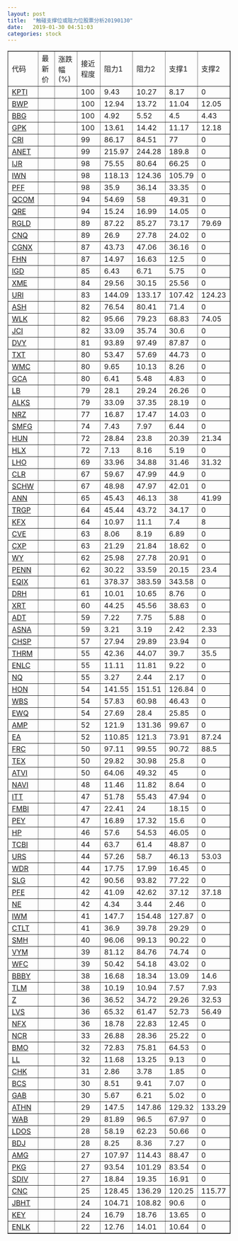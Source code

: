 ```yaml
---
layout: post
title:  "触碰支撑位或阻力位股票分析20190130"
date:   2019-01-30 04:51:03
categories: stock
---
```

<script type="text/javascript">
var stockList = []
stockList.push('gb_kpti');
stockList.push('gb_bwp');
stockList.push('gb_bbg');
stockList.push('gb_gpk');
stockList.push('gb_cri');
stockList.push('gb_anet');
stockList.push('gb_ijr');
stockList.push('gb_iwn');
stockList.push('gb_pff');
stockList.push('gb_qcom');
stockList.push('gb_qre');
stockList.push('gb_rgld');
stockList.push('gb_cnq');
stockList.push('gb_cgnx');
stockList.push('gb_fhn');
stockList.push('gb_igd');
stockList.push('gb_xme');
stockList.push('gb_uri');
stockList.push('gb_ash');
stockList.push('gb_wlk');
stockList.push('gb_jci');
stockList.push('gb_dvy');
stockList.push('gb_txt');
stockList.push('gb_wmc');
stockList.push('gb_gca');
stockList.push('gb_lb');
stockList.push('gb_alks');
stockList.push('gb_nrz');
stockList.push('gb_smfg');
stockList.push('gb_hun');
stockList.push('gb_hlx');
stockList.push('gb_lho');
stockList.push('gb_clr');
stockList.push('gb_schw');
stockList.push('gb_ann');
stockList.push('gb_trgp');
stockList.push('gb_kfx');
stockList.push('gb_cve');
stockList.push('gb_cxp');
stockList.push('gb_wy');
stockList.push('gb_penn');
stockList.push('gb_eqix');
stockList.push('gb_drh');
stockList.push('gb_xrt');
stockList.push('gb_adt');
stockList.push('gb_asna');
stockList.push('gb_chsp');
stockList.push('gb_thrm');
stockList.push('gb_enlc');
stockList.push('gb_nq');
stockList.push('gb_hon');
stockList.push('gb_wbs');
stockList.push('gb_ewq');
stockList.push('gb_amp');
stockList.push('gb_ea');
stockList.push('gb_frc');
stockList.push('gb_tex');
stockList.push('gb_atvi');
stockList.push('gb_navi');
stockList.push('gb_itt');
stockList.push('gb_fmbi');
stockList.push('gb_pey');
stockList.push('gb_hp');
stockList.push('gb_tcbi');
stockList.push('gb_urs');
stockList.push('gb_wdr');
stockList.push('gb_slg');
stockList.push('gb_pfe');
stockList.push('gb_ne');
stockList.push('gb_iwm');
stockList.push('gb_ctlt');
stockList.push('gb_smh');
stockList.push('gb_vym');
stockList.push('gb_wfc');
stockList.push('gb_bbby');
stockList.push('gb_tlm');
stockList.push('gb_z');
stockList.push('gb_lvs');
stockList.push('gb_nfx');
stockList.push('gb_ncr');
stockList.push('gb_bmo');
stockList.push('gb_ll');
stockList.push('gb_chk');
stockList.push('gb_bcs');
stockList.push('gb_gab');
stockList.push('gb_athn');
stockList.push('gb_wab');
stockList.push('gb_ldos');
stockList.push('gb_bdj');
stockList.push('gb_amg');
stockList.push('gb_pkg');
stockList.push('gb_sdiv');
stockList.push('gb_cnc');
stockList.push('gb_jbht');
stockList.push('gb_key');
stockList.push('gb_enlk');
</script>
<table border="1">
 <tr>
 <td>代码</td>
 <td>最新价</td>
 <td>涨跌幅(%)</td>
 <td>接近程度</td>
 <td>阻力1</td>
 <td>阻力2</td>
 <td>支撑1</td>
 <td>支撑2</td>
</tr>
  <tr id="kpti" class="green">
  <td><a href="http://stock.finance.sina.com.cn/usstock/quotes/KPTI.html" target="_blank">KPTI</a></td><td></td><td></td><td>100</td><td>9.43</td><td>10.27</td><td>8.17</td><td>0</td></tr>
  <tr id="bwp" class="green">
  <td><a href="http://stock.finance.sina.com.cn/usstock/quotes/BWP.html" target="_blank">BWP</a></td><td></td><td></td><td>100</td><td>12.94</td><td>13.72</td><td>11.04</td><td>12.05</td></tr>
  <tr id="bbg" class="red">
  <td><a href="http://stock.finance.sina.com.cn/usstock/quotes/BBG.html" target="_blank">BBG</a></td><td></td><td></td><td>100</td><td>4.92</td><td>5.52</td><td>4.5</td><td>4.43</td></tr>
  <tr id="gpk" class="green">
  <td><a href="http://stock.finance.sina.com.cn/usstock/quotes/GPK.html" target="_blank">GPK</a></td><td></td><td></td><td>100</td><td>13.61</td><td>14.42</td><td>11.17</td><td>12.18</td></tr>
  <tr id="cri" class="red">
  <td><a href="http://stock.finance.sina.com.cn/usstock/quotes/CRI.html" target="_blank">CRI</a></td><td></td><td></td><td>99</td><td>86.17</td><td>84.51</td><td>77</td><td>0</td></tr>
  <tr id="anet" class="red">
  <td><a href="http://stock.finance.sina.com.cn/usstock/quotes/ANET.html" target="_blank">ANET</a></td><td></td><td></td><td>99</td><td>215.97</td><td>244.28</td><td>189.8</td><td>0</td></tr>
  <tr id="ijr" class="red">
  <td><a href="http://stock.finance.sina.com.cn/usstock/quotes/IJR.html" target="_blank">IJR</a></td><td></td><td></td><td>98</td><td>75.55</td><td>80.64</td><td>66.25</td><td>0</td></tr>
  <tr id="iwn" class="red">
  <td><a href="http://stock.finance.sina.com.cn/usstock/quotes/IWN.html" target="_blank">IWN</a></td><td></td><td></td><td>98</td><td>118.13</td><td>124.36</td><td>105.79</td><td>0</td></tr>
  <tr id="pff" class="red">
  <td><a href="http://stock.finance.sina.com.cn/usstock/quotes/PFF.html" target="_blank">PFF</a></td><td></td><td></td><td>98</td><td>35.9</td><td>36.14</td><td>33.35</td><td>0</td></tr>
  <tr id="qcom" class="green">
  <td><a href="http://stock.finance.sina.com.cn/usstock/quotes/QCOM.html" target="_blank">QCOM</a></td><td></td><td></td><td>94</td><td>54.69</td><td>58</td><td>49.31</td><td>0</td></tr>
  <tr id="qre" class="red">
  <td><a href="http://stock.finance.sina.com.cn/usstock/quotes/QRE.html" target="_blank">QRE</a></td><td></td><td></td><td>94</td><td>15.24</td><td>16.99</td><td>14.05</td><td>0</td></tr>
  <tr id="rgld" class="red">
  <td><a href="http://stock.finance.sina.com.cn/usstock/quotes/RGLD.html" target="_blank">RGLD</a></td><td></td><td></td><td>89</td><td>87.22</td><td>85.27</td><td>73.17</td><td>79.69</td></tr>
  <tr id="cnq" class="red">
  <td><a href="http://stock.finance.sina.com.cn/usstock/quotes/CNQ.html" target="_blank">CNQ</a></td><td></td><td></td><td>89</td><td>26.9</td><td>27.78</td><td>24.02</td><td>0</td></tr>
  <tr id="cgnx" class="red">
  <td><a href="http://stock.finance.sina.com.cn/usstock/quotes/CGNX.html" target="_blank">CGNX</a></td><td></td><td></td><td>87</td><td>43.73</td><td>47.06</td><td>36.16</td><td>0</td></tr>
  <tr id="fhn" class="red">
  <td><a href="http://stock.finance.sina.com.cn/usstock/quotes/FHN.html" target="_blank">FHN</a></td><td></td><td></td><td>87</td><td>14.97</td><td>16.63</td><td>12.5</td><td>0</td></tr>
  <tr id="igd" class="red">
  <td><a href="http://stock.finance.sina.com.cn/usstock/quotes/IGD.html" target="_blank">IGD</a></td><td></td><td></td><td>85</td><td>6.43</td><td>6.71</td><td>5.75</td><td>0</td></tr>
  <tr id="xme" class="red">
  <td><a href="http://stock.finance.sina.com.cn/usstock/quotes/XME.html" target="_blank">XME</a></td><td></td><td></td><td>84</td><td>29.56</td><td>30.15</td><td>25.56</td><td>0</td></tr>
  <tr id="uri" class="green">
  <td><a href="http://stock.finance.sina.com.cn/usstock/quotes/URI.html" target="_blank">URI</a></td><td></td><td></td><td>83</td><td>144.09</td><td>133.17</td><td>107.42</td><td>124.23</td></tr>
  <tr id="ash" class="red">
  <td><a href="http://stock.finance.sina.com.cn/usstock/quotes/ASH.html" target="_blank">ASH</a></td><td></td><td></td><td>82</td><td>76.54</td><td>80.41</td><td>71.4</td><td>0</td></tr>
  <tr id="wlk" class="green">
  <td><a href="http://stock.finance.sina.com.cn/usstock/quotes/WLK.html" target="_blank">WLK</a></td><td></td><td></td><td>82</td><td>95.66</td><td>79.23</td><td>68.83</td><td>74.05</td></tr>
  <tr id="jci" class="red">
  <td><a href="http://stock.finance.sina.com.cn/usstock/quotes/JCI.html" target="_blank">JCI</a></td><td></td><td></td><td>82</td><td>33.09</td><td>35.74</td><td>30.6</td><td>0</td></tr>
  <tr id="dvy" class="red">
  <td><a href="http://stock.finance.sina.com.cn/usstock/quotes/DVY.html" target="_blank">DVY</a></td><td></td><td></td><td>81</td><td>93.89</td><td>97.49</td><td>87.87</td><td>0</td></tr>
  <tr id="txt" class="red">
  <td><a href="http://stock.finance.sina.com.cn/usstock/quotes/TXT.html" target="_blank">TXT</a></td><td></td><td></td><td>80</td><td>53.47</td><td>57.69</td><td>44.73</td><td>0</td></tr>
  <tr id="wmc" class="red">
  <td><a href="http://stock.finance.sina.com.cn/usstock/quotes/WMC.html" target="_blank">WMC</a></td><td></td><td></td><td>80</td><td>9.65</td><td>10.13</td><td>8.26</td><td>0</td></tr>
  <tr id="gca" class="green">
  <td><a href="http://stock.finance.sina.com.cn/usstock/quotes/GCA.html" target="_blank">GCA</a></td><td></td><td></td><td>80</td><td>6.41</td><td>5.48</td><td>4.83</td><td>0</td></tr>
  <tr id="lb" class="red">
  <td><a href="http://stock.finance.sina.com.cn/usstock/quotes/LB.html" target="_blank">LB</a></td><td></td><td></td><td>79</td><td>28.1</td><td>29.24</td><td>26.26</td><td>0</td></tr>
  <tr id="alks" class="red">
  <td><a href="http://stock.finance.sina.com.cn/usstock/quotes/ALKS.html" target="_blank">ALKS</a></td><td></td><td></td><td>79</td><td>33.09</td><td>37.35</td><td>28.19</td><td>0</td></tr>
  <tr id="nrz" class="red">
  <td><a href="http://stock.finance.sina.com.cn/usstock/quotes/NRZ.html" target="_blank">NRZ</a></td><td></td><td></td><td>77</td><td>16.87</td><td>17.47</td><td>14.03</td><td>0</td></tr>
  <tr id="smfg" class="red">
  <td><a href="http://stock.finance.sina.com.cn/usstock/quotes/SMFG.html" target="_blank">SMFG</a></td><td></td><td></td><td>74</td><td>7.43</td><td>7.97</td><td>6.44</td><td>0</td></tr>
  <tr id="hun" class="green">
  <td><a href="http://stock.finance.sina.com.cn/usstock/quotes/HUN.html" target="_blank">HUN</a></td><td></td><td></td><td>72</td><td>28.84</td><td>23.8</td><td>20.39</td><td>21.34</td></tr>
  <tr id="hlx" class="red">
  <td><a href="http://stock.finance.sina.com.cn/usstock/quotes/HLX.html" target="_blank">HLX</a></td><td></td><td></td><td>72</td><td>7.13</td><td>8.16</td><td>5.19</td><td>0</td></tr>
  <tr id="lho" class="green">
  <td><a href="http://stock.finance.sina.com.cn/usstock/quotes/LHO.html" target="_blank">LHO</a></td><td></td><td></td><td>69</td><td>33.96</td><td>34.88</td><td>31.46</td><td>31.32</td></tr>
  <tr id="clr" class="red">
  <td><a href="http://stock.finance.sina.com.cn/usstock/quotes/CLR.html" target="_blank">CLR</a></td><td></td><td></td><td>67</td><td>59.67</td><td>47.99</td><td>44.9</td><td>0</td></tr>
  <tr id="schw" class="red">
  <td><a href="http://stock.finance.sina.com.cn/usstock/quotes/SCHW.html" target="_blank">SCHW</a></td><td></td><td></td><td>67</td><td>48.98</td><td>47.97</td><td>42.01</td><td>0</td></tr>
  <tr id="ann" class="red">
  <td><a href="http://stock.finance.sina.com.cn/usstock/quotes/ANN.html" target="_blank">ANN</a></td><td></td><td></td><td>65</td><td>45.43</td><td>46.13</td><td>38</td><td>41.99</td></tr>
  <tr id="trgp" class="red">
  <td><a href="http://stock.finance.sina.com.cn/usstock/quotes/TRGP.html" target="_blank">TRGP</a></td><td></td><td></td><td>64</td><td>45.44</td><td>43.72</td><td>34.17</td><td>0</td></tr>
  <tr id="kfx" class="green">
  <td><a href="http://stock.finance.sina.com.cn/usstock/quotes/KFX.html" target="_blank">KFX</a></td><td></td><td></td><td>64</td><td>10.97</td><td>11.1</td><td>7.4</td><td>8</td></tr>
  <tr id="cve" class="red">
  <td><a href="http://stock.finance.sina.com.cn/usstock/quotes/CVE.html" target="_blank">CVE</a></td><td></td><td></td><td>63</td><td>8.06</td><td>8.19</td><td>6.89</td><td>0</td></tr>
  <tr id="cxp" class="green">
  <td><a href="http://stock.finance.sina.com.cn/usstock/quotes/CXP.html" target="_blank">CXP</a></td><td></td><td></td><td>63</td><td>21.29</td><td>21.84</td><td>18.62</td><td>0</td></tr>
  <tr id="wy" class="red">
  <td><a href="http://stock.finance.sina.com.cn/usstock/quotes/WY.html" target="_blank">WY</a></td><td></td><td></td><td>62</td><td>25.98</td><td>27.78</td><td>20.91</td><td>0</td></tr>
  <tr id="penn" class="green">
  <td><a href="http://stock.finance.sina.com.cn/usstock/quotes/PENN.html" target="_blank">PENN</a></td><td></td><td></td><td>62</td><td>30.22</td><td>33.59</td><td>20.15</td><td>23.4</td></tr>
  <tr id="eqix" class="green">
  <td><a href="http://stock.finance.sina.com.cn/usstock/quotes/EQIX.html" target="_blank">EQIX</a></td><td></td><td></td><td>61</td><td>378.37</td><td>383.59</td><td>343.58</td><td>0</td></tr>
  <tr id="drh" class="red">
  <td><a href="http://stock.finance.sina.com.cn/usstock/quotes/DRH.html" target="_blank">DRH</a></td><td></td><td></td><td>61</td><td>10.01</td><td>10.65</td><td>8.76</td><td>0</td></tr>
  <tr id="xrt" class="red">
  <td><a href="http://stock.finance.sina.com.cn/usstock/quotes/XRT.html" target="_blank">XRT</a></td><td></td><td></td><td>60</td><td>44.25</td><td>45.56</td><td>38.63</td><td>0</td></tr>
  <tr id="adt" class="red">
  <td><a href="http://stock.finance.sina.com.cn/usstock/quotes/ADT.html" target="_blank">ADT</a></td><td></td><td></td><td>59</td><td>7.22</td><td>7.75</td><td>5.88</td><td>0</td></tr>
  <tr id="asna" class="green">
  <td><a href="http://stock.finance.sina.com.cn/usstock/quotes/ASNA.html" target="_blank">ASNA</a></td><td></td><td></td><td>59</td><td>3.21</td><td>3.19</td><td>2.42</td><td>2.33</td></tr>
  <tr id="chsp" class="red">
  <td><a href="http://stock.finance.sina.com.cn/usstock/quotes/CHSP.html" target="_blank">CHSP</a></td><td></td><td></td><td>57</td><td>27.94</td><td>29.89</td><td>23.94</td><td>0</td></tr>
  <tr id="thrm" class="red">
  <td><a href="http://stock.finance.sina.com.cn/usstock/quotes/THRM.html" target="_blank">THRM</a></td><td></td><td></td><td>55</td><td>42.36</td><td>44.07</td><td>39.7</td><td>35.5</td></tr>
  <tr id="enlc" class="red">
  <td><a href="http://stock.finance.sina.com.cn/usstock/quotes/ENLC.html" target="_blank">ENLC</a></td><td></td><td></td><td>55</td><td>11.11</td><td>11.81</td><td>9.22</td><td>0</td></tr>
  <tr id="nq" class="green">
  <td><a href="http://stock.finance.sina.com.cn/usstock/quotes/NQ.html" target="_blank">NQ</a></td><td></td><td></td><td>55</td><td>3.27</td><td>2.44</td><td>2.17</td><td>0</td></tr>
  <tr id="hon" class="green">
  <td><a href="http://stock.finance.sina.com.cn/usstock/quotes/HON.html" target="_blank">HON</a></td><td></td><td></td><td>54</td><td>141.55</td><td>151.51</td><td>126.84</td><td>0</td></tr>
  <tr id="wbs" class="red">
  <td><a href="http://stock.finance.sina.com.cn/usstock/quotes/WBS.html" target="_blank">WBS</a></td><td></td><td></td><td>54</td><td>57.83</td><td>60.98</td><td>46.43</td><td>0</td></tr>
  <tr id="ewq" class="green">
  <td><a href="http://stock.finance.sina.com.cn/usstock/quotes/EWQ.html" target="_blank">EWQ</a></td><td></td><td></td><td>54</td><td>27.69</td><td>28.4</td><td>25.85</td><td>0</td></tr>
  <tr id="amp" class="red">
  <td><a href="http://stock.finance.sina.com.cn/usstock/quotes/AMP.html" target="_blank">AMP</a></td><td></td><td></td><td>52</td><td>121.9</td><td>131.36</td><td>99.67</td><td>0</td></tr>
  <tr id="ea" class="green">
  <td><a href="http://stock.finance.sina.com.cn/usstock/quotes/EA.html" target="_blank">EA</a></td><td></td><td></td><td>52</td><td>110.85</td><td>121.3</td><td>73.91</td><td>87.24</td></tr>
  <tr id="frc" class="red">
  <td><a href="http://stock.finance.sina.com.cn/usstock/quotes/FRC.html" target="_blank">FRC</a></td><td></td><td></td><td>50</td><td>97.11</td><td>99.55</td><td>90.72</td><td>88.5</td></tr>
  <tr id="tex" class="red">
  <td><a href="http://stock.finance.sina.com.cn/usstock/quotes/TEX.html" target="_blank">TEX</a></td><td></td><td></td><td>50</td><td>29.82</td><td>30.98</td><td>25.8</td><td>0</td></tr>
  <tr id="atvi" class="green">
  <td><a href="http://stock.finance.sina.com.cn/usstock/quotes/ATVI.html" target="_blank">ATVI</a></td><td></td><td></td><td>50</td><td>64.06</td><td>49.32</td><td>45</td><td>0</td></tr>
  <tr id="navi" class="red">
  <td><a href="http://stock.finance.sina.com.cn/usstock/quotes/NAVI.html" target="_blank">NAVI</a></td><td></td><td></td><td>48</td><td>11.46</td><td>11.82</td><td>8.64</td><td>0</td></tr>
  <tr id="itt" class="red">
  <td><a href="http://stock.finance.sina.com.cn/usstock/quotes/ITT.html" target="_blank">ITT</a></td><td></td><td></td><td>47</td><td>51.78</td><td>55.43</td><td>47.94</td><td>0</td></tr>
  <tr id="fmbi" class="red">
  <td><a href="http://stock.finance.sina.com.cn/usstock/quotes/FMBI.html" target="_blank">FMBI</a></td><td></td><td></td><td>47</td><td>22.41</td><td>24</td><td>18.15</td><td>0</td></tr>
  <tr id="pey" class="red">
  <td><a href="http://stock.finance.sina.com.cn/usstock/quotes/PEY.html" target="_blank">PEY</a></td><td></td><td></td><td>47</td><td>16.89</td><td>17.32</td><td>15.6</td><td>0</td></tr>
  <tr id="hp" class="red">
  <td><a href="http://stock.finance.sina.com.cn/usstock/quotes/HP.html" target="_blank">HP</a></td><td></td><td></td><td>46</td><td>57.6</td><td>54.53</td><td>46.05</td><td>0</td></tr>
  <tr id="tcbi" class="red">
  <td><a href="http://stock.finance.sina.com.cn/usstock/quotes/TCBI.html" target="_blank">TCBI</a></td><td></td><td></td><td>44</td><td>63.7</td><td>61.4</td><td>48.87</td><td>0</td></tr>
  <tr id="urs" class="green">
  <td><a href="http://stock.finance.sina.com.cn/usstock/quotes/URS.html" target="_blank">URS</a></td><td></td><td></td><td>44</td><td>57.26</td><td>58.7</td><td>46.13</td><td>53.03</td></tr>
  <tr id="wdr" class="red">
  <td><a href="http://stock.finance.sina.com.cn/usstock/quotes/WDR.html" target="_blank">WDR</a></td><td></td><td></td><td>44</td><td>17.75</td><td>17.99</td><td>16.45</td><td>0</td></tr>
  <tr id="slg" class="red">
  <td><a href="http://stock.finance.sina.com.cn/usstock/quotes/SLG.html" target="_blank">SLG</a></td><td></td><td></td><td>42</td><td>90.56</td><td>93.82</td><td>77.22</td><td>0</td></tr>
  <tr id="pfe" class="red">
  <td><a href="http://stock.finance.sina.com.cn/usstock/quotes/PFE.html" target="_blank">PFE</a></td><td></td><td></td><td>42</td><td>41.09</td><td>42.62</td><td>37.12</td><td>37.18</td></tr>
  <tr id="ne" class="red">
  <td><a href="http://stock.finance.sina.com.cn/usstock/quotes/NE.html" target="_blank">NE</a></td><td></td><td></td><td>42</td><td>4.34</td><td>3.44</td><td>2.46</td><td>0</td></tr>
  <tr id="iwm" class="red">
  <td><a href="http://stock.finance.sina.com.cn/usstock/quotes/IWM.html" target="_blank">IWM</a></td><td></td><td></td><td>41</td><td>147.7</td><td>154.48</td><td>127.87</td><td>0</td></tr>
  <tr id="ctlt" class="red">
  <td><a href="http://stock.finance.sina.com.cn/usstock/quotes/CTLT.html" target="_blank">CTLT</a></td><td></td><td></td><td>41</td><td>36.9</td><td>39.78</td><td>29.29</td><td>0</td></tr>
  <tr id="smh" class="red">
  <td><a href="http://stock.finance.sina.com.cn/usstock/quotes/SMH.html" target="_blank">SMH</a></td><td></td><td></td><td>40</td><td>96.06</td><td>99.13</td><td>90.22</td><td>0</td></tr>
  <tr id="vym" class="green">
  <td><a href="http://stock.finance.sina.com.cn/usstock/quotes/VYM.html" target="_blank">VYM</a></td><td></td><td></td><td>39</td><td>81.12</td><td>84.76</td><td>74.74</td><td>0</td></tr>
  <tr id="wfc" class="red">
  <td><a href="http://stock.finance.sina.com.cn/usstock/quotes/WFC.html" target="_blank">WFC</a></td><td></td><td></td><td>39</td><td>50.42</td><td>54.18</td><td>43.02</td><td>0</td></tr>
  <tr id="bbby" class="green">
  <td><a href="http://stock.finance.sina.com.cn/usstock/quotes/BBBY.html" target="_blank">BBBY</a></td><td></td><td></td><td>38</td><td>16.68</td><td>18.34</td><td>13.09</td><td>14.6</td></tr>
  <tr id="tlm" class="green">
  <td><a href="http://stock.finance.sina.com.cn/usstock/quotes/TLM.html" target="_blank">TLM</a></td><td></td><td></td><td>38</td><td>10.19</td><td>10.94</td><td>7.57</td><td>7.93</td></tr>
  <tr id="z" class="green">
  <td><a href="http://stock.finance.sina.com.cn/usstock/quotes/Z.html" target="_blank">Z</a></td><td></td><td></td><td>36</td><td>36.52</td><td>34.72</td><td>29.26</td><td>32.53</td></tr>
  <tr id="lvs" class="green">
  <td><a href="http://stock.finance.sina.com.cn/usstock/quotes/LVS.html" target="_blank">LVS</a></td><td></td><td></td><td>36</td><td>65.32</td><td>61.47</td><td>52.73</td><td>56.49</td></tr>
  <tr id="nfx" class="red">
  <td><a href="http://stock.finance.sina.com.cn/usstock/quotes/NFX.html" target="_blank">NFX</a></td><td></td><td></td><td>36</td><td>18.78</td><td>22.83</td><td>12.45</td><td>0</td></tr>
  <tr id="ncr" class="red">
  <td><a href="http://stock.finance.sina.com.cn/usstock/quotes/NCR.html" target="_blank">NCR</a></td><td></td><td></td><td>33</td><td>26.88</td><td>28.36</td><td>25.22</td><td>0</td></tr>
  <tr id="bmo" class="green">
  <td><a href="http://stock.finance.sina.com.cn/usstock/quotes/BMO.html" target="_blank">BMO</a></td><td></td><td></td><td>32</td><td>72.83</td><td>75.81</td><td>64.53</td><td>0</td></tr>
  <tr id="ll" class="red">
  <td><a href="http://stock.finance.sina.com.cn/usstock/quotes/LL.html" target="_blank">LL</a></td><td></td><td></td><td>32</td><td>11.68</td><td>13.25</td><td>9.13</td><td>0</td></tr>
  <tr id="chk" class="red">
  <td><a href="http://stock.finance.sina.com.cn/usstock/quotes/CHK.html" target="_blank">CHK</a></td><td></td><td></td><td>31</td><td>2.86</td><td>3.78</td><td>1.85</td><td>0</td></tr>
  <tr id="bcs" class="red">
  <td><a href="http://stock.finance.sina.com.cn/usstock/quotes/BCS.html" target="_blank">BCS</a></td><td></td><td></td><td>30</td><td>8.51</td><td>9.41</td><td>7.07</td><td>0</td></tr>
  <tr id="gab" class="green">
  <td><a href="http://stock.finance.sina.com.cn/usstock/quotes/GAB.html" target="_blank">GAB</a></td><td></td><td></td><td>30</td><td>5.67</td><td>6.21</td><td>5.02</td><td>0</td></tr>
  <tr id="athn" class="green">
  <td><a href="http://stock.finance.sina.com.cn/usstock/quotes/ATHN.html" target="_blank">ATHN</a></td><td></td><td></td><td>29</td><td>147.5</td><td>147.86</td><td>129.32</td><td>133.29</td></tr>
  <tr id="wab" class="green">
  <td><a href="http://stock.finance.sina.com.cn/usstock/quotes/WAB.html" target="_blank">WAB</a></td><td></td><td></td><td>29</td><td>81.89</td><td>96.5</td><td>67.97</td><td>0</td></tr>
  <tr id="ldos" class="red">
  <td><a href="http://stock.finance.sina.com.cn/usstock/quotes/LDOS.html" target="_blank">LDOS</a></td><td></td><td></td><td>28</td><td>58.19</td><td>62.23</td><td>50.66</td><td>0</td></tr>
  <tr id="bdj" class="green">
  <td><a href="http://stock.finance.sina.com.cn/usstock/quotes/BDJ.html" target="_blank">BDJ</a></td><td></td><td></td><td>28</td><td>8.25</td><td>8.36</td><td>7.27</td><td>0</td></tr>
  <tr id="amg" class="red">
  <td><a href="http://stock.finance.sina.com.cn/usstock/quotes/AMG.html" target="_blank">AMG</a></td><td></td><td></td><td>27</td><td>107.97</td><td>114.43</td><td>88.47</td><td>0</td></tr>
  <tr id="pkg" class="green">
  <td><a href="http://stock.finance.sina.com.cn/usstock/quotes/PKG.html" target="_blank">PKG</a></td><td></td><td></td><td>27</td><td>93.54</td><td>101.29</td><td>83.54</td><td>0</td></tr>
  <tr id="sdiv" class="green">
  <td><a href="http://stock.finance.sina.com.cn/usstock/quotes/SDIV.html" target="_blank">SDIV</a></td><td></td><td></td><td>27</td><td>18.84</td><td>19.35</td><td>16.91</td><td>0</td></tr>
  <tr id="cnc" class="red">
  <td><a href="http://stock.finance.sina.com.cn/usstock/quotes/CNC.html" target="_blank">CNC</a></td><td></td><td></td><td>25</td><td>128.45</td><td>136.29</td><td>120.25</td><td>115.77</td></tr>
  <tr id="jbht" class="green">
  <td><a href="http://stock.finance.sina.com.cn/usstock/quotes/JBHT.html" target="_blank">JBHT</a></td><td></td><td></td><td>24</td><td>104.71</td><td>108.82</td><td>90.6</td><td>0</td></tr>
  <tr id="key" class="red">
  <td><a href="http://stock.finance.sina.com.cn/usstock/quotes/KEY.html" target="_blank">KEY</a></td><td></td><td></td><td>24</td><td>16.79</td><td>18.76</td><td>13.65</td><td>0</td></tr>
  <tr id="enlk" class="red">
  <td><a href="http://stock.finance.sina.com.cn/usstock/quotes/ENLK.html" target="_blank">ENLK</a></td><td></td><td></td><td>22</td><td>12.76</td><td>14.01</td><td>10.64</td><td>0</td></tr>
</table>
